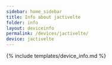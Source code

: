 ```yaml
---
sidebar: home_sidebar
title: Info about jactivelte
folder: info
layout: deviceinfo
permalink: /devices/jactivelte/
device: jactivelte
---
```

{% include templates/device_info.md %}
